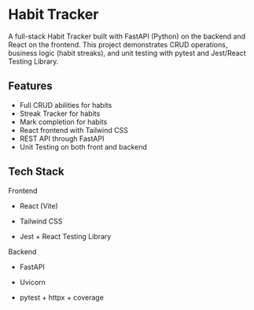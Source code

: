 # Habit Tracker

A full-stack Habit Tracker built with FastAPI (Python) on the backend and React on the frontend.
This project demonstrates CRUD operations, business logic (habit streaks), and unit testing with pytest and Jest/React Testing Library.

## Features

- Full CRUD abilities for habits
- Streak Tracker for habits
- Mark completion for habits
- React frontend with Tailwind CSS
- REST API through FastAPI
- Unit Testing on both front and backend

## Tech Stack

Frontend

- React (Vite)

- Tailwind CSS

- Jest + React Testing Library

Backend

- FastAPI

- Uvicorn

- pytest + httpx + coverage
